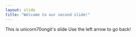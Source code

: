 ```yaml
---
layout: slide
title: "Welcome to our second slide!"
---
```

This is unicorn70ongit's slide
Use the left arrow to go back!